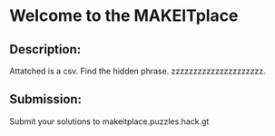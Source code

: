 # Welcome to the MAKEITplace

## Description:
Attatched is a csv. 
Find the hidden phrase.
zzzzzzzzzzzzzzzzzzzzz.

## Submission:
Submit your solutions to makeitplace.puzzles.hack.gt
